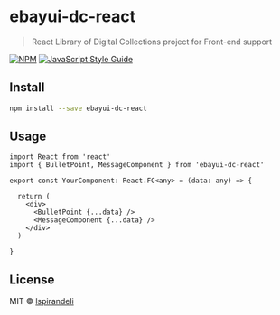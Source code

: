# ebayui-dc-react

> React Library of Digital Collections project for Front-end support

[![NPM](https://img.shields.io/npm/v/ebayui-dc-react.svg)](https://www.npmjs.com/package/ebayui-dc-react) [![JavaScript Style Guide](https://img.shields.io/badge/code_style-standard-brightgreen.svg)](https://standardjs.com)

## Install

```bash
npm install --save ebayui-dc-react
```

## Usage

```tsx
import React from 'react'
import { BulletPoint, MessageComponent } from 'ebayui-dc-react'

export const YourComponent: React.FC<any> = (data: any) => {

  return (
    <div>
      <BulletPoint {...data} />
      <MessageComponent {...data} />
    </div>
  )
  
}
```

## License

MIT © [lspirandeli](https://github.corp.ebay.com/lspirandeli)
